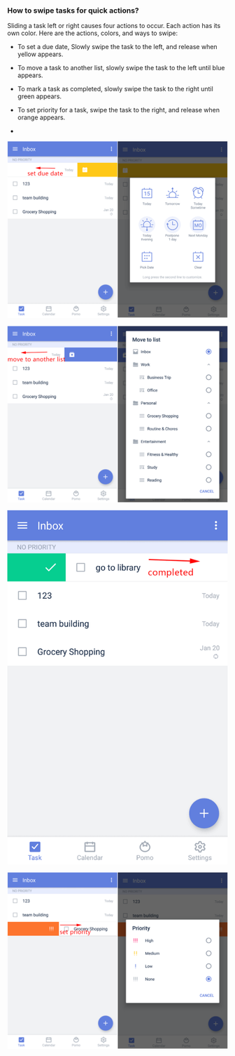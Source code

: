 ### How to swipe tasks for quick actions?

Sliding a task left or right causes four actions to occur. Each action has its own color. Here are the actions, colors, and ways to swipe:

* To set a due date, Slowly swipe the task to the left, and release when yellow appears.

* To move a task to another list, slowly swipe the task to the left until blue appears.

* To mark a task as completed, slowly swipe the task to the right until green appears.

* To set priority for a task, swipe the task to the right, and release when orange appears.
* 

![](../tick-android/3.3/3.3.10.1.png)

![](../tick-android/3.3/3.3.10.2.png)

![](../tick-android/3.3/3.3.10.3.png)

![](../tick-android/3.3/3.3.10.4.png)

